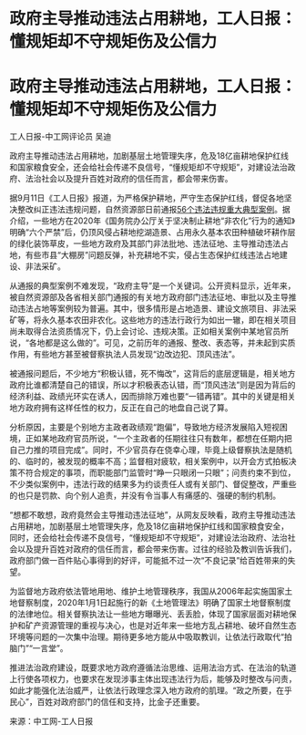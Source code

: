 # 政府主导推动违法占用耕地，工人日报：懂规矩却不守规矩伤及公信力

# 政府主导推动违法占用耕地，工人日报：懂规矩却不守规矩伤及公信力

工人日报-中工网评论员 吴迪

政府主导推动违法占用耕地，加剧基层土地管理失序，危及18亿亩耕地保护红线和国家粮食安全，还会给社会传递不良信号，“懂规矩却不守规矩”，对建设法治政府、法治社会以及提升百姓对政府的信任而言，都会带来伤害。

据9月11日《工人日报》报道，为严格保护耕地，严守生态保护红线，督促各地坚决整改纠正违法违规问题，自然资源部日前通报[56个违法违规重大典型案例](https://new.qq.com/rain/a/20230911A00ILR00)。据介绍，一些地方在2020年《国务院办公厅关于坚决制止耕地“非农化”行为的通知》明确“六个严禁”后，仍顶风侵占耕地挖湖造景、占用永久基本农田种植破坏耕作层的绿化装饰草皮，一些地方政府及其部门非法批地、违法征地、主导推动违法占地，有些市县“大棚房”问题反弹，补充耕地不实，侵占生态保护红线违法占地建设、非法采矿。

从通报的典型案例不难发现，“政府主导”是一个关键词。公开资料显示，近年来，被自然资源部及各省相关部门通报的有关地方政府部门违法征地、审批以及主导推动违法占地等案例较为普遍。其中，很多情形是占地造景、建设文旅项目、非法采矿等，将永久基本农田非农化。这些地方的违法行政行为如出一辙，即在相关项目尚未取得合法资质情况下，仍上会讨论、违规决策。正如相关案例中某地官员所说，“各地都是这么做的”。可见，之前历年的通报、整改、表态等，并未起到实质作用，有些地方甚至被督察执法人员发现“边改边犯、顶风违法”。

被通报问题后，不少地方“积极认错，死不悔改”，这背后的底层逻辑是，相关地方政府比谁都清楚自己的错误，所以才积极表态认错，而“顶风违法”则是因为背后的经济利益、政绩光环实在诱人，因而排除万难也要“一错再错”。其中的关键是相关地方政府拥有这样任性的权力，反正在自己的地盘自己说了算。

分析原因，主要是个别地方主政者政绩观“跑偏”，导致地方经济发展陷入短视困境，正如某地政府官员所说，“一个主政者的任期往往只有数年，都想在任期内把自己力推的项目完成”。同时，不少官员存在侥幸心理，毕竟上级督察执法是随机的、临时的，被发现的概率不高；监督相对疲软，相关案例中，以开会方式拍板决策不符合规定的事项，而职能部门监管时“睁一只眼闭一只眼”；问责约束不到位，不少类似案例中，违法行政的结果多为约谈责任人或有关部门、督促整改，严重些的也只是罚款、向个别人追责，并没有令当事人有痛感的、强硬的制约机制。

“想都不敢想，政府竟然会主导推动违法征地”，从网友反映看，政府主导推动违法占用耕地，加剧基层土地管理失序，危及18亿亩耕地保护红线和国家粮食安全，同时，还会给社会传递不良信号，“懂规矩却不守规矩”，对建设法治政府、法治社会以及提升百姓对政府的信任而言，都会带来伤害。过往的经验及教训告诉我们，政府部门做一百件贴心事得到的好评，可能抵不过一次“不良记录”给百姓带来的失望。

为监督地方政府依法管地用地、维护土地管理秩序，我国从2006年起实施国家土地督察制度，2020年1月1日起施行的新《土地管理法》明确了国家土地督察制度的法律地位。相关督察执法让一些地方曝曝光、丢丢脸，体现了国家层面对耕地保护和矿产资源管理的重视与决心，也是对近年来一些地方乱占耕地、破坏自然生态环境等问题的一次集中治理。期待更多地方能从中吸取教训，让依法行政取代“拍脑门”“一言堂”。

推进法治政府建设，既要求地方政府遵循法治思维、运用法治方式、在法治的轨道上行使各项权力，也要求在发现涉事主体出现违法行为后，能够及时整改与问责，如此才能强化法治威严，让依法行政理念深入地方政府的肌理。“政之所要，在乎民心”，百姓对政府部门的信任和支持，比金子还重要。

来源：中工网-工人日报

